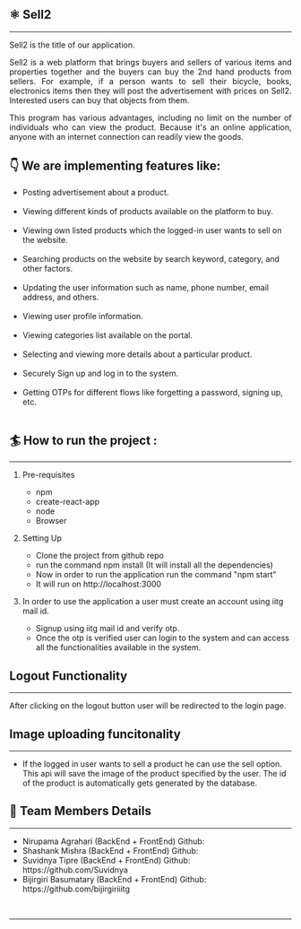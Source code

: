 <h2>⚛️ Sell2</h2>
<hr/>

Sell2 is the title of our application. 

<p align="justify">Sell2 is a web platform that brings buyers and sellers of various items and properties together and the buyers can buy the 2nd hand products from sellers. For example, if a person wants to sell their bicycle, books, electronics items then they will post the advertisement with prices on Sell2. Interested users can buy that objects from them.</p> 

<p align="justify">This program has various advantages, including no limit on the number of individuals who can view the product. Because it's an online application, anyone with an internet connection can readily view the goods.</p>


<h2>👇 We are implementing features like:</h2>


<ul>
<li>Posting advertisement about a product.</li>
<br/>
<li>Viewing different kinds of products available on the platform to buy.</li>
<br/>
<li>Viewing own listed products which the logged-in user wants to sell on the website.</li>
<br/>
<li>Searching products on the website by search keyword, category, and other factors.</li>
<br/>
<li>Updating the user information such as name, phone number, email address, and others.</li>
<br/>
<li>Viewing user profile information.</li>
<br/>
<li>Viewing categories list available on the portal.</li>
<br/>
<li>Selecting and viewing more details about a particular product.</li>
<br/>
<li>Securely Sign up and log in to the system.</li>
<br/>
<li>Getting OTPs for different flows like forgetting a password, signing up, etc.</li>
<br/>
</ul>

<h2>🏄 How to run the project :</h2>
<hr/>

1. Pre-requisites
    <ul>
    <li> npm </li>
    <li> create-react-app</li>
    <li> node</li>
    <li> Browser</li>
    </ul>

2. Setting Up
    <ul>
    <li> Clone the project from github repo </li>
    <li>run the command npm install (It will install all the dependencies)</li>
    <li> Now in order to run the application run the command "npm start"</li>
    <li> It will run on http://localhost:3000</li>
    </ul>

3. In order to use the application a user must create an account using iitg mail id. 
    <ul>
    <li>Signup using iitg mail id and verify otp.</li>
    <li> Once the otp is verified user can login to the system and can access all the functionalities available in the system.</li>

<h2>Logout Functionality</h2>
<hr/>

<p>After clicking on the logout button user will be redirected to the login page.</p>



<h2>Image uploading funcitonality</h2>
<hr/>
    <ul>
    <li>If the logged in user wants to sell a product he can use the sell option. This api will save the image of the product specified by the user. The id of the product is automatically gets generated by the database.
    </li>
    </ul>
   
<h2>🦸 Team Members Details</h2>
<hr/>
<ul>
<li>Nirupama Agrahari (BackEnd + FrontEnd) Github: </li>
<li>Shashank Mishra (BackEnd + FrontEnd) Github: </li>
<li>Suvidnya Tipre (BackEnd + FrontEnd) Github: https://github.com/Suvidnya </li>
<li>Bijirgiri Basumatary (BackEnd + FrontEnd) Github: https://github.com/bijirgiriiitg</li>
</ul>

<br/>

<hr/>

